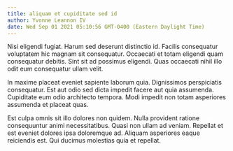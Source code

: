 ```yaml
---
title: aliquam et cupiditate sed id
author: Yvonne Leannon IV
date: Wed Sep 01 2021 05:10:56 GMT-0400 (Eastern Daylight Time)
---
```

Nisi eligendi fugiat. Harum sed deserunt distinctio id. Facilis consequatur voluptatem hic magnam sit consequatur. Occaecati et totam eligendi quam consequatur debitis. Sint sit ad possimus eligendi. Quas occaecati nihil illo odit eum consequatur ullam velit.

 In maxime placeat eveniet sapiente laborum quia. Dignissimos perspiciatis consequatur. Est aut odio sed dicta impedit facere aut quia assumenda. Cupiditate eum odio architecto tempora. Modi impedit non totam asperiores assumenda et placeat quas.

 Est culpa omnis sit illo dolores non quidem. Nulla provident ratione consequuntur animi necessitatibus. Quasi non ullam ad veniam. Repellat et est eveniet dolores ipsa doloremque ad. Aliquam asperiores eaque reiciendis est. Qui ducimus molestias quia et repellat.